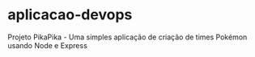# aplicacao-devops
Projeto PikaPika - Uma simples aplicação de criação de times Pokémon usando Node e Express
